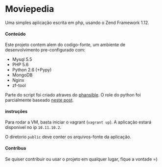 # Moviepedia

Uma simples aplicação escrita em php, usando o Zend Framework 1.12.

#### Conteúdo

Este projeto contem alem do codigo-fonte, um ambiente de desenvolvimento pre-configurado com: 

* Mysql 5.5
* PHP 5.6
* Python 2.6 (+Pypy)
* MongoDB
* Nginx
* zf-tool

Parte do script foi criado atraves do [phansible](http://phansible.com/). O role do python foi parcialmente baseado [neste post](https://doughellmann.com/blog/2015/03/07/ansible-roles-for-python-developers/).


#### instruções

Para rodar a VM, basta iniciar o vagrant (``vagrant up``). A aplicação estará disponivel no ip ``10.11.10.2``. 

O diretorio ``public`` deve conter os arquivos-fonte da aplicação.

#### Contribua

Se quiser contribuir ou usar o projeto em qualquer lugar, fique a vontade =)